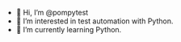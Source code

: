 - 👋 Hi, I’m @pompytest
- 👀 I’m interested in test automation with Python.
- 🌱 I’m currently learning Python.

<!---
pompytest/pompytest is a ✨ special ✨ repository because its `README.md` (this file) appears on your GitHub profile.
You can click the Preview link to take a look at your changes.
--->
